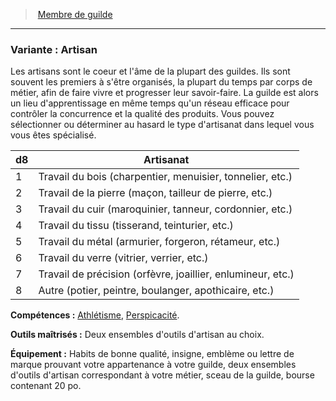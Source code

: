 ﻿> [Membre de guilde](hd_background_membredeguilde.md)

---

### Variante : Artisan

Les artisans sont le coeur et l'âme de la plupart des guildes. Ils sont souvent les premiers à s'être organisés, la plupart du temps par corps de métier, afin de faire vivre et progresser leur savoir-faire. La guilde est alors un lieu d'apprentissage en même temps qu'un réseau efficace pour contrôler la concurrence et la qualité des produits. Vous pouvez sélectionner ou déterminer au hasard le type d'artisanat dans lequel vous vous êtes spécialisé.

|d8|Artisanat|
|---|---|
|1|Travail du bois (charpentier, menuisier, tonnelier, etc.)|
|2|Travail de la pierre (maçon, tailleur de pierre, etc.)|
|3|Travail du cuir (maroquinier, tanneur, cordonnier, etc.)|
|4|Travail du tissu (tisserand, teinturier, etc.)|
|5|Travail du métal (armurier, forgeron, rétameur, etc.)|
|6|Travail du verre (vitrier, verrier, etc.)|
|7|Travail de précision (orfèvre, joaillier, enlumineur, etc.)|
|8|Autre (potier, peintre, boulanger, apothicaire, etc.)|

**Compétences :** [Athlétisme](hd_abilities_strength_athletisme.md), [Perspicacité](hd_abilities_wisdom_perspicacite.md).

**Outils maîtrisés :** Deux ensembles d'outils d'artisan au choix.

**Équipement :** Habits de bonne qualité, insigne, emblème ou lettre de marque prouvant votre appartenance à votre guilde, deux ensembles d'outils d'artisan correspondant à votre métier, sceau de la guilde, bourse contenant 20 po.

